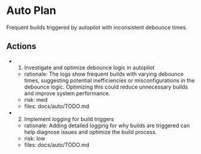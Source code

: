 # Auto Plan

Frequent builds triggered by autopilot with inconsistent debounce times.

## Actions
- 1. Investigate and optimize debounce logic in autopilot
  - rationale: The logs show frequent builds with varying debounce times, suggesting potential inefficiencies or misconfigurations in the debounce logic. Optimizing this could reduce unnecessary builds and improve system performance.
  - risk: med
  - files: docs/auto/TODO.md
- 2. Implement logging for build triggers
  - rationale: Adding detailed logging for why builds are triggered can help diagnose issues and optimize the build process.
  - risk: low
  - files: docs/auto/TODO.md